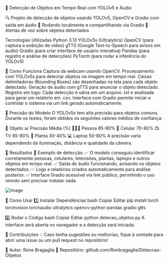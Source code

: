 📌 Detecção de Objetos em Tempo Real com YOLOv5 e Áudio

🔍 Projeto de detecção de objetos usando YOLOv5, OpenCV e Gradio com saída em áudio
📡 Rodando localmente e compartilhando via Gradio
🎤 Alertas de voz sobre objetos detectados

 Tecnologias Utilizadas
Python 3.13
YOLOv5s (Ultralytics)
OpenCV (para captura e exibição de vídeo)
gTTS (Google Text-to-Speech para avisos em áudio)
Gradio (para criar interface de usuário interativa)
Pandas (para registro e análise de detecções)
PyTorch (para rodar a inferência do YOLOv5)

📌 Como Funciona
Captura da webcam usando OpenCV.
Processamento com YOLOv5s para detectar objetos na imagem em tempo real.
Caixas delimitadoras (Bounding Boxes) são desenhadas na tela para cada objeto detectado.
Geração de áudio com gTTS para anunciar o objeto detectado.
Registro em logs: Cada detecção é salva em um arquivo .txt e analisada para gerar um relatório em .csv.
Interface com Gradio permite iniciar e controlar o sistema via um link gerado automaticamente.

📌 Precisão do Modelo
O YOLOv5s tem alta precisão para objetos comuns. Durante os testes, foram obtidos os seguintes valores médios de confiança:

📌 Objeto	📊 Precisão Média (%)
🧑‍🤝‍🧑 Pessoa	85-90%
📱 Celular	70-80%
📺 TV	65-80%
🌱 Planta	30-40%
💻 Laptop	50-80%
A precisão varia dependendo da iluminação, distância e qualidade da câmera.

📌 Resultados
📸 Exemplo de detecção:
✅ O modelo conseguiu identificar corretamente pessoas, celulares, televisões, plantas, laptops e outros objetos em tempo real.
✅ Saída de áudio funcionando, avisando os objetos detectados.
✅ Logs e relatórios criados automaticamente para análise posterior.
✅ Interface Gradio acessível via link público, permitindo o uso remoto sem precisar instalar nada.

![image](https://github.com/user-attachments/assets/30445a40-1a20-42b0-bf80-b35cccbbbe3a)

📌 Como Usar
1️⃣ Instalar Dependências
bash
Copiar
Editar
pip install torch torchvision torchaudio ultralytics opencv-python pandas gradio gtts

2️⃣ Rodar o Código
bash
Copiar
Editar
python detecao_objetos.py
A interface será aberta no navegador e a detecção será iniciada.

📌 Contribuições
💡 Caso tenha sugestões ou melhorias, fique à vontade para abrir uma issue ou um pull request no repositório!

📢 Autor: Rone Bragaglia
📌 Repositório: github.com/Ronbragaglia/Deteccao-Objetos



